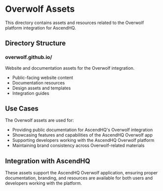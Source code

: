 # Overwolf Assets

This directory contains assets and resources related to the Overwolf platform integration for AscendHQ.

## Directory Structure

### overwolf.github.io/
Website and documentation assets for the Overwolf integration.
- Public-facing website content
- Documentation resources
- Design assets and templates
- Integration guides

## Use Cases

The Overwolf assets are used for:
- Providing public documentation for AscendHQ's Overwolf integration
- Showcasing features and capabilities of the AscendHQ Overwolf app
- Supporting developers working with the AscendHQ Overwolf platform
- Maintaining brand consistency across Overwolf-related materials

## Integration with AscendHQ

These assets support the AscendHQ Overwolf application, ensuring proper documentation, branding, and resources are available for both users and developers working with the platform.
